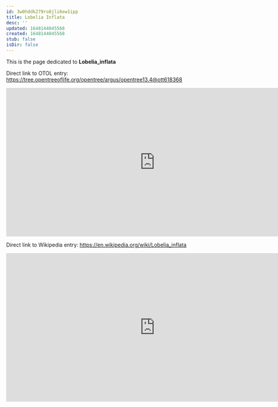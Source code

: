 ```yaml
---
id: 3w0hddk279ro8jli6ew1ipp
title: Lobelia Inflata
desc: ''
updated: 1648144045568
created: 1648144045568
stub: false
isDir: false
---
```

This is the page dedicated to **Lobelia_inflata**


Direct link to OTOL entry: https://tree.opentreeoflife.org/opentree/argus/opentree13.4@ott618368



<html>
    <body>
    <iframe src="https://tree.opentreeoflife.org/opentree/argus/opentree13.4@ott618368"
    width="800" height="400" frameborder="0" allowfullscreen> </iframe>
    </body>
</html>
    


Direct link to Wikipedia entry: https://en.wikipedia.org/wiki/Lobelia_inflata



<html>
    <body>
    <iframe src="https://en.wikipedia.org/wiki/Lobelia_inflata"
    width="800" height="400" frameborder="0" allowfullscreen> </iframe>
    </body>
</html>
    
